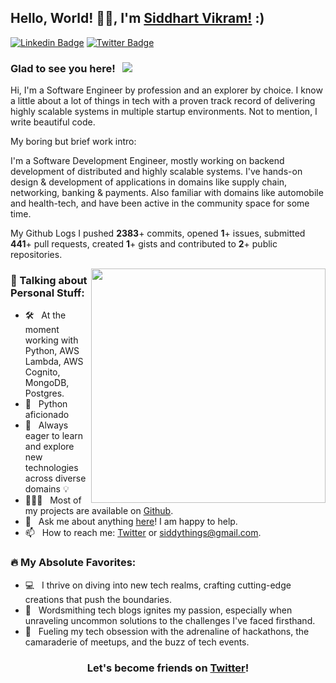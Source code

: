 ## Hello, World! 👋👋, I'm [Siddhart Vikram!](https://twitter.com/siddythings)  :)
<!-- and you've reached my Dev space on the WWW -->

<!-- [![Website Badge](https://img.shields.io/badge/Website-3b5998?style=flat-square&logo=google-chrome&logoColor=white)](https://vikrantbhat.com/) -->

[![Linkedin Badge](https://img.shields.io/badge/LinkedIn-0077B5?style=for-the-badge&logo=linkedin&logoColor=white)](https://linkedin.com/in/siddythings)
[![Twitter Badge](https://img.shields.io/badge/Twitter-1DA1F2?style=for-the-badge&logo=twitter&logoColor=white)](https://twitter.com/siddythings)
<!-- [![Dev.to Badge](https://img.shields.io/badge/dev.to-0A0A0A?style=for-the-badge&logo=dev.to&logoColor=white)](https://dev.to/siddythings/) -->
<!-- [![Hashnode Badge](https://img.shields.io/badge/Hashnode-2962FF?style=for-the-badge&logo=hashnode&logoColor=white)](https://vikrantbhat.hashnode.dev/) -->

### Glad to see you here! &nbsp; ![](https://visitor-badge.glitch.me/badge?page_id=siddythings.siddythings&style=flat-square&color=0088cc)


Hi, I'm a Software Engineer by profession and an explorer by choice. I know a little about a lot of things in tech with a proven track record of delivering highly scalable systems in multiple startup environments. Not to mention, I write beautiful code. 

My boring but brief work intro:

I'm a Software Development Engineer, mostly working on backend development of distributed and highly scalable systems. I've hands-on design & development of applications in domains like supply chain, networking, banking & payments. Also familiar with domains like automobile and health-tech, and have been active in the community space for some time.


My Github Logs I pushed **2383**+ commits, opened **1**+ issues, submitted **441**+ pull requests, created **1**+ gists and contributed to **2**+ public repositories.


<img align="right" width="375" alt="" src="https://miro.medium.com/v2/resize:fit:948/format:webp/1*wB7GCf1Aaic4tsizPVLdrQ.jpeg" />

### 🚀 Talking about Personal Stuff:

- 🛠 &nbsp; At the moment working with Python, AWS Lambda, AWS Cognito, MongoDB, Postgres.
- 🐍 &nbsp; Python aficionado
- 🌱 &nbsp; Always eager to learn and explore new technologies across diverse domains 💡
- 👨🏻‍💻 &nbsp; Most of my projects are available on [Github](https://github.com/siddythings).
- 💬 &nbsp; Ask me about anything [here](https://github.com/siddythings/siddythings/issues/1)! I am happy to help.
- 📫 &nbsp; How to reach me: [Twitter](https://twitter.com/siddythings) or siddythings@gmail.com.
<!-- - 📝 &nbsp; Checkout my [Resume](https://github.com/siddythings/siddythings/blob/master/resume.pdf). (Haven't update it in a while, but here you go) -->
<!-- - 🚀 &nbsp; I’m currently learning Full Stack Development. -->

### 🔥 My Absolute Favorites:

- 💻 &nbsp; I thrive on diving into new tech realms, crafting cutting-edge creations that push the boundaries.
- 📰 &nbsp; Wordsmithing tech blogs ignites my passion, especially when unraveling uncommon solutions to the challenges I've faced firsthand.
- 🍕 &nbsp; Fueling my tech obsession with the adrenaline of hackathons, the camaraderie of meetups, and the buzz of tech events.


<div align="center">

### Let's become friends on [Twitter](https://twitter.com/siddythings)!

</div>

